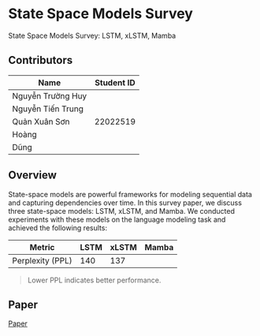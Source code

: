 # State Space Models Survey
State Space Models Survey: LSTM, xLSTM, Mamba

## Contributors
| Name       | Student ID  |
| ----------------- | -------------- | 
| Nguyễn Trường Huy |      | 
| Nguyễn Tiến Trung   |      | 
| Quản Xuân Sơn   | 22022519     | 
| Hoàng |      |
| Dũng |      |

## Overview
State-space models are powerful frameworks for modeling sequential data and capturing dependencies over time. In this survey paper, we discuss three state-space models: LSTM, xLSTM, and Mamba. We conducted experiments with these models on the language modeling task and achieved the following results:

| Metric       | LSTM  | xLSTM | Mamba |
|--------------|-------|-------|-------|
| Perplexity (PPL) | 140  | 137  |   |

> Lower PPL indicates better performance.

## Paper
[Paper]()








